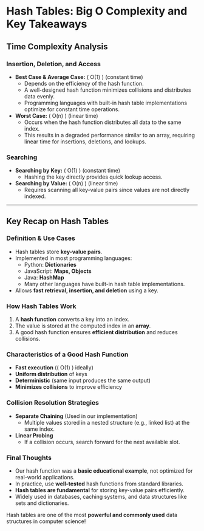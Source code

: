 # Hash Tables: Big O Complexity and Key Takeaways

## Time Complexity Analysis

### Insertion, Deletion, and Access

- **Best Case & Average Case:** \( O(1) \) (constant time)
  - Depends on the efficiency of the hash function.
  - A well-designed hash function minimizes collisions and distributes data evenly.
  - Programming languages with built-in hash table implementations optimize for constant time operations.
- **Worst Case:** \( O(n) \) (linear time)
  - Occurs when the hash function distributes all data to the same index.
  - This results in a degraded performance similar to an array, requiring linear time for insertions, deletions, and lookups.

### Searching

- **Searching by Key:** \( O(1) \) (constant time)
  - Hashing the key directly provides quick lookup access.
- **Searching by Value:** \( O(n) \) (linear time)
  - Requires scanning all key-value pairs since values are not directly indexed.

---

## Key Recap on Hash Tables

### Definition & Use Cases

- Hash tables store **key-value pairs**.
- Implemented in most programming languages:
  - Python: **Dictionaries**
  - JavaScript: **Maps, Objects**
  - Java: **HashMap**
  - Many other languages have built-in hash table implementations.
- Allows **fast retrieval, insertion, and deletion** using a key.

### How Hash Tables Work

1. A **hash function** converts a key into an index.
2. The value is stored at the computed index in an **array**.
3. A good hash function ensures **efficient distribution** and reduces collisions.

### Characteristics of a Good Hash Function

- **Fast execution** (\( O(1) \) ideally)
- **Uniform distribution** of keys
- **Deterministic** (same input produces the same output)
- **Minimizes collisions** to improve efficiency

### Collision Resolution Strategies

- **Separate Chaining** (Used in our implementation)
  - Multiple values stored in a nested structure (e.g., linked list) at the same index.
- **Linear Probing**
  - If a collision occurs, search forward for the next available slot.

### Final Thoughts

- Our hash function was a **basic educational example**, not optimized for real-world applications.
- In practice, use **well-tested** hash functions from standard libraries.
- **Hash tables are fundamental** for storing key-value pairs efficiently.
- Widely used in databases, caching systems, and data structures like sets and dictionaries.

Hash tables are one of the most **powerful and commonly used** data structures in computer science!
